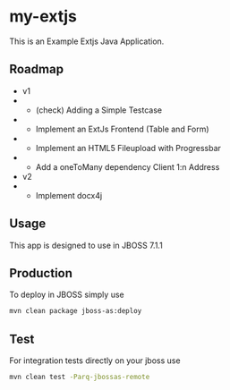 my-extjs
========
This is an Example Extjs Java Application.

Roadmap
--------
- v1
- - (check) Adding a Simple Testcase
- - Implement an ExtJs Frontend (Table and Form)
- - Implement an HTML5 Fileupload with Progressbar
- - Add a oneToMany dependency Client 1:n Address
- v2
- - Implement docx4j

Usage
--------
This app is designed to use in JBOSS 7.1.1

Production
--------
To deploy in JBOSS simply use
```sh
mvn clean package jboss-as:deploy
```

Test
--------
For integration tests directly on your jboss use
```sh
mvn clean test -Parq-jbossas-remote
```
